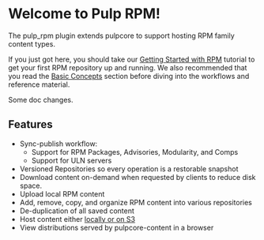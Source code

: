 # Welcome to Pulp RPM!

The pulp_rpm plugin extends pulpcore to support hosting RPM family content types.

If you just got here, you should take our [Getting Started with RPM](site:pulp_rpm/docs/user/tutorials/create_sync_publish/) tutorial to get your first RPM repository up and running.
We also recommended that you read the [Basic Concepts](site:pulp_rpm/docs/user/learn/concepts/) section before diving into the workflows and reference material.

Some doc changes.

## Features

- Sync-publish workflow:
    * Support for RPM Packages, Advisories, Modularity, and Comps
    * Support for ULN servers
- Versioned Repositories so every operation is a restorable snapshot
- Download content on-demand when requested by clients to reduce disk space.
- Upload local RPM content
- Add, remove, copy, and organize RPM content into various repositories
- De-duplication of all saved content
- Host content either [locally or on S3](https://github.com/pulp/pulp-oci-images/issues/649)
- View distributions served by pulpcore-content in a browser

